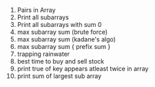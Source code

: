 1. Pairs in Array 
2. Print all subarrays
3. Print all subarrays with sum 0
4. max subarray sum (brute force)
5. max subarray sum (kadane's algo)
6. max subarray sum { prefix sum }
7. trapping rainwater
8. best time to buy and sell stock
9. print true of key appears atleast twice in array
10. print sum of largest sub array